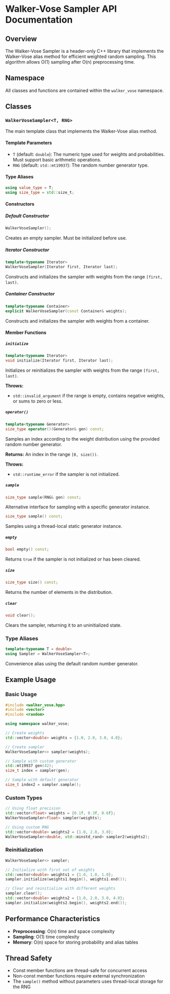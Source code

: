# Walker-Vose Sampler API Documentation

## Overview

The Walker-Vose Sampler is a header-only C++ library that implements the Walker-Vose alias method for efficient weighted random sampling. This algorithm allows O(1) sampling after O(n) preprocessing time.

## Namespace

All classes and functions are contained within the `walker_vose` namespace.

## Classes

### `WalkerVoseSampler<T, RNG>`

The main template class that implements the Walker-Vose alias method.

#### Template Parameters

- `T` (default: `double`): The numeric type used for weights and probabilities. Must support basic arithmetic operations.
- `RNG` (default: `std::mt19937`): The random number generator type.

#### Type Aliases

```cpp
using value_type = T;
using size_type = std::size_t;
```

#### Constructors

##### Default Constructor
```cpp
WalkerVoseSampler();
```
Creates an empty sampler. Must be initialized before use.

##### Iterator Constructor
```cpp
template<typename Iterator>
WalkerVoseSampler(Iterator first, Iterator last);
```
Constructs and initializes the sampler with weights from the range `[first, last)`.

##### Container Constructor
```cpp
template<typename Container>
explicit WalkerVoseSampler(const Container& weights);
```
Constructs and initializes the sampler with weights from a container.

#### Member Functions

##### `initialize`
```cpp
template<typename Iterator>
void initialize(Iterator first, Iterator last);
```
Initializes or reinitializes the sampler with weights from the range `[first, last)`.

**Throws:**
- `std::invalid_argument` if the range is empty, contains negative weights, or sums to zero or less.

##### `operator()`
```cpp
template<typename Generator>
size_type operator()(Generator& gen) const;
```
Samples an index according to the weight distribution using the provided random number generator.

**Returns:** An index in the range `[0, size())`.

**Throws:**
- `std::runtime_error` if the sampler is not initialized.

##### `sample`
```cpp
size_type sample(RNG& gen) const;
```
Alternative interface for sampling with a specific generator instance.

```cpp
size_type sample() const;
```
Samples using a thread-local static generator instance.

##### `empty`
```cpp
bool empty() const;
```
Returns `true` if the sampler is not initialized or has been cleared.

##### `size`
```cpp
size_type size() const;
```
Returns the number of elements in the distribution.

##### `clear`
```cpp
void clear();
```
Clears the sampler, returning it to an uninitialized state.

### Type Aliases

```cpp
template<typename T = double>
using Sampler = WalkerVoseSampler<T>;
```
Convenience alias using the default random number generator.

## Example Usage

### Basic Usage
```cpp
#include <walker_vose.hpp>
#include <vector>
#include <random>

using namespace walker_vose;

// Create weights
std::vector<double> weights = {1.0, 2.0, 3.0, 4.0};

// Create sampler
WalkerVoseSampler<> sampler(weights);

// Sample with custom generator
std::mt19937 gen(42);
size_t index = sampler(gen);

// Sample with default generator
size_t index2 = sampler.sample();
```

### Custom Types
```cpp
// Using float precision
std::vector<float> weights = {0.1f, 0.3f, 0.6f};
WalkerVoseSampler<float> sampler(weights);

// Using custom RNG
std::vector<double> weights2 = {1.0, 2.0, 3.0};
WalkerVoseSampler<double, std::minstd_rand> sampler2(weights2);
```

### Reinitialization
```cpp
WalkerVoseSampler<> sampler;

// Initialize with first set of weights
std::vector<double> weights1 = {1.0, 1.0, 1.0};
sampler.initialize(weights1.begin(), weights1.end());

// Clear and reinitialize with different weights
sampler.clear();
std::vector<double> weights2 = {1.0, 2.0, 3.0, 4.0};
sampler.initialize(weights2.begin(), weights2.end());
```

## Performance Characteristics

- **Preprocessing**: O(n) time and space complexity
- **Sampling**: O(1) time complexity
- **Memory**: O(n) space for storing probability and alias tables

## Thread Safety

- Const member functions are thread-safe for concurrent access
- Non-const member functions require external synchronization
- The `sample()` method without parameters uses thread-local storage for the RNG